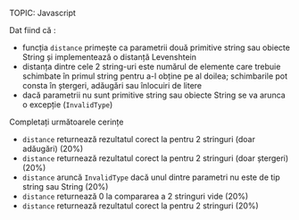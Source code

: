 TOPIC: Javascript

Dat fiind că : 
 - funcția `distance` primește ca parametrii două primitive string sau obiecte String și implementează o distanță Levenshtein
 - distanța dintre cele 2 string-uri este numărul de elemente care trebuie schimbate în primul string pentru a-l obține pe al doilea; schimbarile pot consta în ștergeri, adăugări sau înlocuiri de litere
 - dacă parametrii nu sunt primitive string sau obiecte String se va arunca o excepție (`InvalidType`)

Completați următoarele cerințe
 - `distance` returnează rezultatul corect la pentru 2 stringuri (doar adăugări) (20%)
 - `distance` returnează rezultatul corect la pentru 2 stringuri (doar ștergeri) (20%)
 - `distance` aruncă `InvalidType` dacă unul dintre parametri nu este de tip string sau String (20%)
 - `distance` returnează 0 la compararea a 2 stringuri vide (20%)
 - `distance` returnează rezultatul corect la pentru 2 stringuri (20%)
